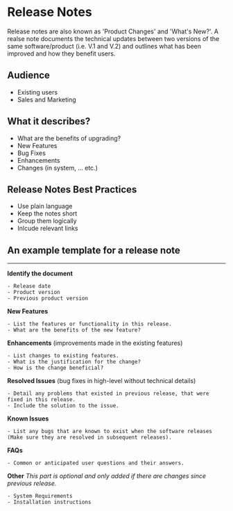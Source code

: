 # Release Notes
Release notes are also known as 'Product Changes' and 'What's New?'.
A realse note documents the technical updates between two versions of the same software/product (i.e. V.1 and V.2) and outlines what has been improved and how they benefit users.

## Audience
* Existing users
* Sales and Marketing

## What it describes?
- What are the benefits of upgrading?
- New Features
- Bug Fixes
- Enhancements
- Changes (in system, ... etc.)

## Release Notes Best Practices
* Use plain language
* Keep the notes short
* Group them logically
* Inlcude relevant links

## An example template for a release note
-------------------------------------------
**Identify the document**
``` text
- Release date
- Product version
- Previous product version
```

**New Features**
``` text
- List the features or functionality in this release.
- What are the benefits of the new feature?
```

**Enhancements** (improvements made in the existing features)
```text
- List changes to existing features.
- What is the justification for the change?
- How is the change beneficial?
```

**Resolved Issues** (bug fixes in high-level without technical details)
```text
- Detail any problems that existed in previous release, that were fixed in this release.
- Include the solution to the issue.
```

**Known Issues**
```text
- List any bugs that are known to exist when the software releases (Make sure they are resolved in subsequent releases).
```

**FAQs**
```text
- Common or anticipated user questions and their answers.
```

**Other**
*This part is optional and only added if there are changes since previous release.*
```text
- System Requirements
- Installation instructions
```
